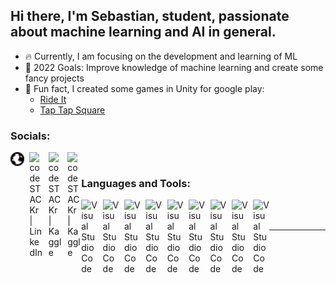 ## Hi there, I'm Sebastian, student, passionate about machine learning and AI in general.

- :fire: Currently, I am focusing on the development and learning of ML
- :battery: 2022 Goals: Improve knowledge of machine learning and create some fancy projects
- :star2: Fun fact, I created some games in Unity for google play:
    * [Ride It](https://play.google.com/store/apps/details?id=com.Pottack.Industry.RideIt&gl=PL) 
    * [Tap Tap Square](https://play.google.com/store/apps/details?id=com.X_Cherry.product&gl=PL)

### Socials:

[<img align="left" alt="codeSTACKr" width="22px" src="https://raw.githubusercontent.com/iconic/open-iconic/master/svg/globe.svg" />][website]
[<img align="left" alt="codeSTACKr | LinkedIn" width="22px"  style="margin-left:.6em" src="https://cdn.jsdelivr.net/npm/simple-icons@v3/icons/linkedin.svg" />][linkedin]
[<img align="left" alt="codeSTACKr | Kaggle" width="22px"  style="margin-left:.6em" src="https://cdn.jsdelivr.net/npm/simple-icons@v3/icons/kaggle.svg" />][kaggle]
[<img align="left" alt="codeSTACKr | Kaggle" width="22px"  style="margin-left:.6em" src="https://cdn.jsdelivr.net/npm/simple-icons@v3/icons/hackerrank.svg" />][hackerrank]
<br />

### Languages and Tools:

[<img align="left" alt="Visual Studio Code" width="26px" src="https://cdn.jsdelivr.net/npm/simple-icons@v3/icons/python.svg" />][python]
[<img align="left" alt="Visual Studio Code" width="26px" style="margin-left:.6em" src="https://cdn.jsdelivr.net/npm/simple-icons@v3/icons/pycharm.svg" />][pycharm]
[<img align="left" alt="Visual Studio Code" width="26px" style="margin-left:.6em" src="https://cdn.jsdelivr.net/npm/simple-icons@v3/icons/jupyter.svg" />][jupyter]
[<img align="left" alt="Visual Studio Code" width="26px" style="margin-left:.6em" src="https://cdn.jsdelivr.net/npm/simple-icons@v3/icons/pandas.svg" />][pandas]
[<img align="left" alt="Visual Studio Code" width="26px" style="margin-left:.6em" src="https://cdn.jsdelivr.net/npm/simple-icons@v3/icons/numpy.svg" />][jupyter]
[<img align="left" alt="Visual Studio Code" width="26px" style="margin-left:.6em" src="https://cdn.jsdelivr.net/npm/simple-icons@v3/icons/flask.svg" />][flask]
[<img align="left" alt="Visual Studio Code" width="26px" style="margin-left:.6em" src="https://cdn.jsdelivr.net/npm/simple-icons@v3/icons/scikit-learn.svg" />][scikit-learn]
[<img align="left" alt="Visual Studio Code" width="26px" style="margin-left:.6em" src="https://cdn.jsdelivr.net/npm/simple-icons@v3/icons/unity.svg" />][unity]
[<img align="left" alt="Visual Studio Code" width="26px" style="margin-left:.6em" src="https://cdn.jsdelivr.net/npm/simple-icons@v3/icons/git.svg" />][git]

<br />
<br />

---


[website]: https://github.com/Sebastvin
[kaggle]: https://www.kaggle.com/xcherry
[hackerrank]: https://www.hackerrank.com/X_Cherry
[linkedin]: https://linkedin.com/in/codeSTACKr
[python]: https://www.python.org/
[pycharm]: https://www.jetbrains.com/pycharm/
[jupyter]: https://jupyter.org/
[pandas]: https://pandas.pydata.org/
[flask]: https://flask.palletsprojects.com/en/2.0.x/
[scikit-learn]: https://scikit-learn.org/stable/
[unity]: https://unity.com/
[git]: https://git-scm.com/
